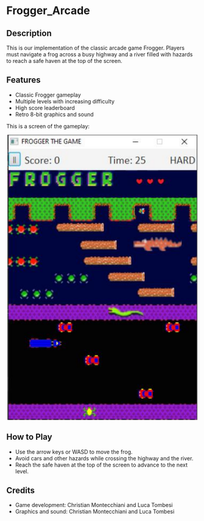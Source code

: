 # Frogger_Arcade

## Description

This is our implementation of the classic arcade game Frogger. Players must navigate a frog across a busy highway and a river filled with hazards to reach a safe haven at the top of the screen.

## Features
- Classic Frogger gameplay
- Multiple levels with increasing difficulty
- High score leaderboard
- Retro 8-bit graphics and sound

This is a screen of the gameplay:
<div align="center">
   <img width="500px" height="auto" src="https://github.com/ChristianMontecchiani/Frogger_Arcade/blob/main/images/game_screen.png"> 
 </div>

## How to Play
- Use the arrow keys or WASD to move the frog.
- Avoid cars and other hazards while crossing the highway and the river.
- Reach the safe haven at the top of the screen to advance to the next level.

## Credits
- Game development: Christian Montecchiani and Luca Tombesi
- Graphics and sound: Christian Montecchiani and Luca Tombesi
